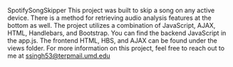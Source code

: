 SpotifySongSkipper
This project was built to skip a song on any active device. There is a method for retrieving audio analysis features at the bottom as well.
The project utilizes a combination of JavaScript, AJAX, HTML, Handlebars, and Bootstrap.
You can find the backend JavaScript in the app.js. The frontend HTML, HBS, and AJAX can be found under the views folder. 
For more information on this project, feel free to reach out to me at ssingh53@terpmail.umd.edu
